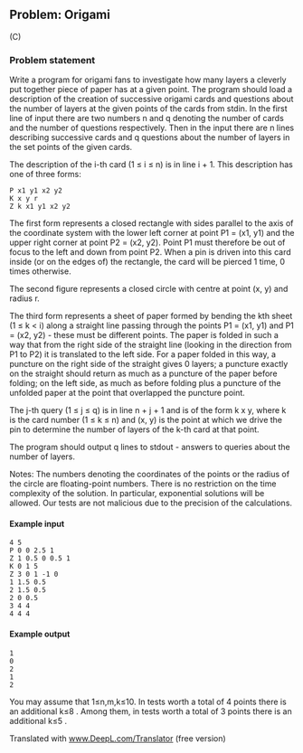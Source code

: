 ## Problem: Origami
(C)
### Problem statement
Write a program for origami fans to investigate how many layers a cleverly put together piece of paper has at a given point. The program should load a description of the creation of successive origami cards and questions about the number of layers at the given points of the cards from stdin. In the first line of input there are two numbers n and q denoting the number of cards and the number of questions respectively. Then in the input there are n lines describing successive cards and q questions about the number of layers in the set points of the given cards.

The description of the i-th card (1 ≤ i ≤ n) is in line i + 1. This description has one of three forms:

    P x1 y1 x2 y2
    K x y r
    Z k x1 y1 x2 y2

The first form represents a closed rectangle with sides parallel to the axis of the coordinate system with the lower left corner at point P1 = (x1, y1) and the upper right corner at point P2 = (x2, y2). Point P1 must therefore be out of focus to the left and down from point P2. When a pin is driven into this card inside (or on the edges of) the rectangle, the card will be pierced 1 time, 0 times otherwise.

The second figure represents a closed circle with centre at point (x, y) and radius r.

The third form represents a sheet of paper formed by bending the kth sheet (1 ≤ k < i) along a straight line passing through the points P1 = (x1, y1) and P1 = (x2, y2) - these must be different points. The paper is folded in such a way that from the right side of the straight line (looking in the direction from P1 to P2) it is translated to the left side. For a paper folded in this way, a puncture on the right side of the straight gives 0 layers; a puncture exactly on the straight should return as much as a puncture of the paper before folding; on the left side, as much as before folding plus a puncture of the unfolded paper at the point that overlapped the puncture point.

The j-th query (1 ≤ j ≤ q) is in line n + j + 1 and is of the form k x y, where k is the card number (1 ≤ k ≤ n) and (x, y) is the point at which we drive the pin to determine the number of layers of the k-th card at that point.

The program should output q lines to stdout - answers to queries about the number of layers.

Notes: The numbers denoting the coordinates of the points or the radius of the circle are floating-point numbers. There is no restriction on the time complexity of the solution. In particular, exponential solutions will be allowed. Our tests are not malicious due to the precision of the calculations.

#### Example input
```
4 5
P 0 0 2.5 1
Z 1 0.5 0 0.5 1
K 0 1 5
Z 3 0 1 -1 0
1 1.5 0.5
2 1.5 0.5
2 0 0.5
3 4 4
4 4 4
```

#### Example output
```
1
0
2
1
2
```
You may assume that 1≤n,m,k≤10. In tests worth a total of 4 points there is an additional k≤8 . Among them, in tests worth a total of 3 points there is an additional k≤5 .

Translated with www.DeepL.com/Translator (free version)